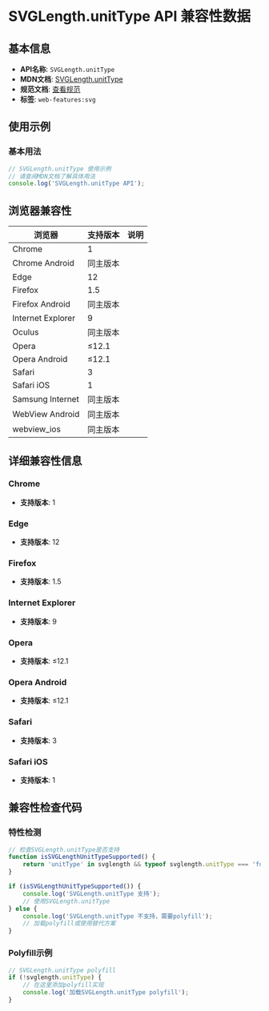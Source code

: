 # SVGLength.unitType API 兼容性数据

## 基本信息

- **API名称**: `SVGLength.unitType`
- **MDN文档**: [SVGLength.unitType](https://developer.mozilla.org/docs/Web/API/SVGLength/unitType)
- **规范文档**: [查看规范](https://svgwg.org/svg2-draft/types.html#__svg__SVGLength__unitType)
- **标签**: `web-features:svg`

## 使用示例

### 基本用法

```javascript
// SVGLength.unitType 使用示例
// 请查阅MDN文档了解具体用法
console.log('SVGLength.unitType API');
```

## 浏览器兼容性

| 浏览器 | 支持版本 | 说明 |
|--------|----------|------|
| Chrome | 1 |  |
| Chrome Android | 同主版本 |  |
| Edge | 12 |  |
| Firefox | 1.5 |  |
| Firefox Android | 同主版本 |  |
| Internet Explorer | 9 |  |
| Oculus | 同主版本 |  |
| Opera | ≤12.1 |  |
| Opera Android | ≤12.1 |  |
| Safari | 3 |  |
| Safari iOS | 1 |  |
| Samsung Internet | 同主版本 |  |
| WebView Android | 同主版本 |  |
| webview_ios | 同主版本 |  |

## 详细兼容性信息

### Chrome

- **支持版本**: 1

### Edge

- **支持版本**: 12

### Firefox

- **支持版本**: 1.5

### Internet Explorer

- **支持版本**: 9

### Opera

- **支持版本**: ≤12.1

### Opera Android

- **支持版本**: ≤12.1

### Safari

- **支持版本**: 3

### Safari iOS

- **支持版本**: 1

## 兼容性检查代码

### 特性检测

```javascript
// 检查SVGLength.unitType是否支持
function isSVGLengthUnitTypeSupported() {
    return 'unitType' in svglength && typeof svglength.unitType === 'function';
}

if (isSVGLengthUnitTypeSupported()) {
    console.log('SVGLength.unitType 支持');
    // 使用SVGLength.unitType
} else {
    console.log('SVGLength.unitType 不支持，需要polyfill');
    // 加载polyfill或使用替代方案
}
```

### Polyfill示例

```javascript
// SVGLength.unitType polyfill
if (!svglength.unitType) {
    // 在这里添加polyfill实现
    console.log('加载SVGLength.unitType polyfill');
}
```


